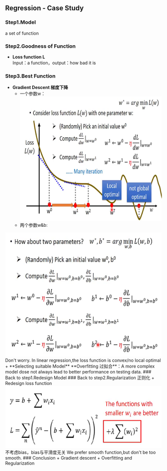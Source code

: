 ## Regression - Case Study
### Step1.Model  
  a set of function  
### Step2.Goodness of Function    
+ **Loss function L**  
Input：a function，output：how bad it is  
### Step3.Best Function
+ **Gradient Descent 梯度下降**  
  + 一个参数w：
    <div align=center><img src="https://github.com/AmeliaaChan/Machine_Learning/blob/main/Note/Image/Reg1.png" height="400px"></div>
  + 两个参数w&b:
<div align=center>
<img src="https://github.com/AmeliaaChan/Machine_Learning/blob/main/Note/Image/Reg2.png" height="400px">  
</div>
Don't worry. In linear regression,the loss function is convex/no local optimal  
+ **Selecting suitable Model**  
**Overfitting 过拟合**：A more complex model dose not always lead to better performance on testing data.  
### Back to step1.Redesign Model  
### Back to step2.Regularization 正则化  
+ Redesign loss function  
<div align=center>
<img src="https://github.com/AmeliaaChan/Machine_Learning/blob/main/Note/Image/Reg3.png" height="200px">  
</div>
不考虑bias，bias与平滑度无关  
We prefer smooth function,but don't be too smooth.  
### Conclusion  
+ Gradient descent  
+ Overfitting and Regularization  
